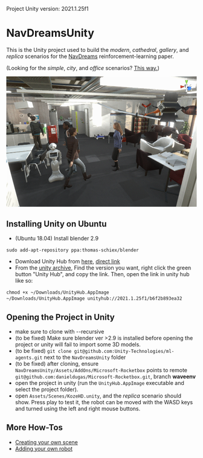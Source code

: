 Project Unity version: 2021.1.25f1

# NavDreamsUnity

This is the Unity project used to build the *modern*, *cathedral*, *gallery*, and *replica* scenarios for the [NavDreams](github.com/danieldugas/NavDreams) reinforcement-learning paper.

(Looking for the *simple*, *city*, and *office* scenarios? [This way.](https://www.github.com/ethz-asl/NavRep3DUnity))

![titleimage](github_media/titleimage.gif)

## Installing Unity on Ubuntu

- (Ubuntu 18.04) Install blender 2.9
```
sudo add-apt-repository ppa:thomas-schiex/blender
```
- Download Unity Hub from [here](https://unity3d.com/get-unity/download), [direct link](https://public-cdn.cloud.unity3d.com/hub/prod/UnityHub.AppImage)
- From the [unity archive](https://unity3d.com/get-unity/download/archive), Find the version you want, right click the green button "Unity Hub", and copy the link. Then, open the link in unity hub like so:
```
chmod +x ~/Downloads/UnityHub.AppImage
~/Downloads/UnityHub.AppImage unityhub://2021.1.25f1/b6f2b893ea32
```

## Opening the Project in Unity

- make sure to clone with --recursive
- (to be fixed) Make sure blender ver >2.9 is installed before opening the project or unity will fail to import some 3D models.
- (to be fixed) `git clone git@github.com:Unity-Technologies/ml-agents.git` next to the `NavDreamsUnity` folder
- (to be fixed) after cloning, ensure `NavDreamsUnity/Assets/AddOns/Microsoft-Rocketbox` points to remote `git@github.com:danieldugas/Microsoft-Rocketbox.git`, branch **waveenv**
- open the project in unity (run the `UnityHub.AppImage` executable and select the project folder).
- open `Assets/Scenes/KozeHD.unity`, and the *replica* scenario should show. Press play to test it, the robot can be moved with the WASD keys and turned using the left and right mouse buttons.


## More How-Tos

- [Creating your own scene](wiki/custom_scene.md)
- [Adding your own robot](wiki/custom_robot.md)

